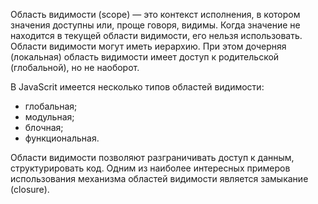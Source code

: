 Область видимости (scope) — это контекст исполнения, в котором значения доступны или, проще говоря, видимы. Когда значение не находится в текущей области видимости, его нельзя использовать. Области видимости могут иметь иерархию. При этом дочерняя (локальная) область видимости имеет доступ к родительской (глобальной), но не наоборот.

В JavaScrit имеется несколько типов областей видимости:

- глобальная;
- модульная;
- блочная;
- функциональная.

Области видимости позволяют разграничивать доступ к данным, структурировать код. Одним из наиболее интересных примеров использования механизма областей видимости является замыкание (closure).
